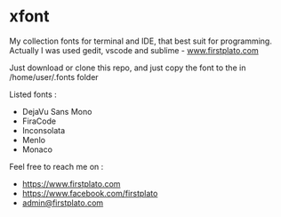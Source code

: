 # xfont
My collection fonts for terminal and IDE, that best suit for programming. Actually I was used gedit, vscode and sublime - www.firstplato.com

Just download or clone this repo, and just copy the font to the in /home/user/.fonts folder 

Listed fonts :
- DejaVu Sans Mono
- FiraCode
- Inconsolata
- Menlo
- Monaco

Feel free to reach me on :
- https://www.firstplato.com
- https://www.facebook.com/firstplato
- admin@firstplato.com
